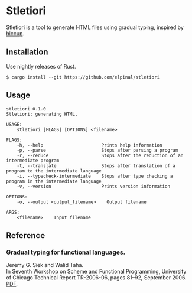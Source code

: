 # Stletiori

Stletiori is a tool to generate HTML files using gradual typing,
inspired by [hiccup](https://github.com/weavejester/hiccup).

## Installation

Use nightly releases of Rust.

```
$ cargo install --git https://github.com/elpinal/stletiori
```

## Usage

```
stletiori 0.1.0
Stletiori: generating HTML.

USAGE:
    stletiori [FLAGS] [OPTIONS] <filename>

FLAGS:
    -h, --help                      Prints help information
    -p, --parse                     Stops after parsing a program
    -r, --reduce                    Stops after the reduction of an intermediate program
    -t, --translate                 Stops after translation of a program to the intermediate language
    -i, --typecheck-intermediate    Stops after type checking a program in the intermediate language
    -v, --version                   Prints version information

OPTIONS:
    -o, --output <output_filename>    Output filename

ARGS:
    <filename>    Input filename
```

## Reference

### Gradual typing for functional languages.

Jeremy G. Siek and Walid Taha.  
In Seventh Workshop on Scheme and Functional Programming, University of Chicago Technical Report TR-2006-06, pages 81–92, September 2006.  
[PDF](http://ecee.colorado.edu/~siek/pubs/pubs/2006/siek06_gradual.pdf).
